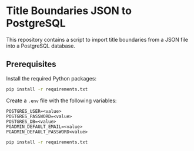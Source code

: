 # Title Boundaries JSON to PostgreSQL

This repository contains a script to import title boundaries from a JSON file into a PostgreSQL database.

## Prerequisites

Install the required Python packages:

```sh
pip install -r requirements.txt
```

Create a `.env` file with the following variables:

```
POSTGRES_USER=<value>
POSTGRES_PASSWORD=<value>
POSTGRES_DB=<value>
PGADMIN_DEFAULT_EMAIL=<value>
PGADMIN_DEFAULT_PASSWORD<value>
```

```sh
pip install -r requirements.txt
```
